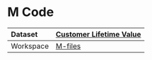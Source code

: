 



# M Code

|Dataset|[Customer Lifetime Value](./../Customer-Lifetime-Value.md)|
| :--- | :--- |
|Workspace|[M-files](../../Workspaces/M-files.md)|
